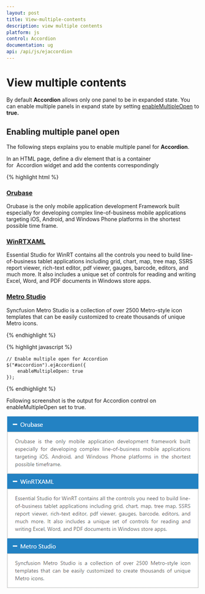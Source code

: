 ```yaml
---
layout: post
title: View-multiple-contents
description: view multiple contents
platform: js
control: Accordion 
documentation: ug
api: /api/js/ejaccordion
---
```


# View multiple contents

By default **Accordion** allows only one panel to be in expanded state. You can enable multiple panels in expand state by setting [enableMultipleOpen](https://help.syncfusion.com/api/js/ejaccordion#members:enablemultipleopen) to **true.**

## Enabling multiple panel open

The following steps explains you to enable multiple panel for **Accordion**.

In an HTML page, define a div element that is a container for  Accordion widget and add the contents correspondingly

{% highlight html %}

   
<div id="accordion" style="width: 500px">
    <h3>
        <a href="#">Orubase</a>
    </h3>
    <div>
        <!-- add accordion contents here to load contents under this header -->
        Orubase is the only mobile application development Framework built especially for developing complex line-of-business mobile applications targeting iOS, Android, and Windows Phone platforms in the shortest possible time frame.
    </div>
    <h3>
        <a href="#">WinRTXAML</a>
    </h3>
    <div>
        <!-- add accordion contents here to load contents under this header -->
        Essential Studio for WinRT contains all the controls you need to build line-of-business tablet applications including grid, chart, map, tree map, SSRS report viewer, rich-text editor, pdf viewer, gauges, barcode, editors, and much more. It also includes a unique set of controls for reading and writing Excel, Word, and PDF documents in Windows store apps.
    </div>
    <h3>
        <a href="#">Metro Studio</a>
    </h3>
    <div>
        <!-- add accordion contents here to load contents under this header -->
        Syncfusion Metro Studio is a collection of over 2500 Metro-style icon templates that can be easily customized to create thousands of unique Metro icons.
    </div>
</div>


{% endhighlight %}

{% highlight javascript %}

    // Enable multiple open for Accordion
    $("#accordion").ejAccordion({
        enableMultipleOpen: true
    });
    
{% endhighlight %}


Following screenshot is the output for Accordion control on enableMultipleOpen set to true.


![](/js/Accordion/View-multiple-contents_images/View-multiple-contents_img1.png)

